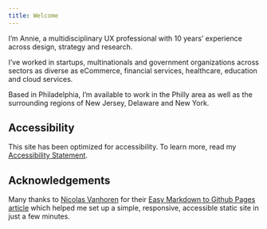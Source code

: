 ```yaml
---
title: Welcome
---
```


<link rel="stylesheet" href="style.css">

I’m Annie, a multidisciplinary UX professional with 10 years’ experience across design, strategy and research.

I’ve worked in startups, multinationals and government organizations across sectors as diverse as eCommerce, financial services, healthcare, education and cloud services. 

Based in Philadelphia, I’m available to work in the Philly area as well as the surrounding regions of New Jersey, Delaware and New York.

## Accessibility

This site has been optimized for accessibility. To learn more, read my [Accessibility Statement](accessibility-statement.md).

## Acknowledgements

Many thanks to [Nicolas Vanhoren](https://github.com/nicolas-van) for their [Easy Markdown to Github Pages article](https://nicolas-van.github.io/easy-markdown-to-github-pages/) which helped me set up a simple, responsive, accessible static site in just a few minutes.
